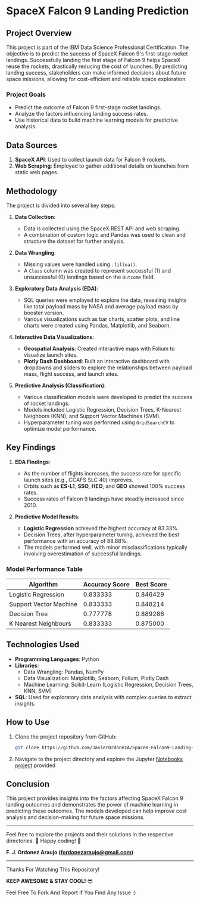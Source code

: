 
# SpaceX Falcon 9 Landing Prediction

## Project Overview

This project is part of the IBM Data Science Professional Certification. The objective is to predict the success of SpaceX Falcon 9's first-stage rocket landings. Successfully landing the first stage of Falcon 9 helps SpaceX reuse the rockets, drastically reducing the cost of launches. By predicting landing success, stakeholders can make informed decisions about future space missions, allowing for cost-efficient and reliable space exploration.

### Project Goals
- Predict the outcome of Falcon 9 first-stage rocket landings.
- Analyze the factors influencing landing success rates.
- Use historical data to build machine learning models for predictive analysis.

## Data Sources
1. **SpaceX API**: Used to collect launch data for Falcon 9 rockets.
2. **Web Scraping**: Employed to gather additional details on launches from static web pages.

## Methodology
The project is divided into several key steps:

1. **Data Collection**:
   - Data is collected using the SpaceX REST API and web scraping.
   - A combination of custom logic and Pandas was used to clean and structure the dataset for further analysis.

2. **Data Wrangling**:
   - Missing values were handled using `.fillna()`.
   - A `Class` column was created to represent successful (1) and unsuccessful (0) landings based on the `Outcome` field.

3. **Exploratory Data Analysis (EDA)**:
   - SQL queries were employed to explore the data, revealing insights like total payload mass by NASA and average payload mass by booster version.
   - Various visualizations such as bar charts, scatter plots, and line charts were created using Pandas, Matplotlib, and Seaborn.

4. **Interactive Data Visualizations**:
   - **Geospatial Analysis**: Created interactive maps with Folium to visualize launch sites.
   - **Plotly Dash Dashboard**: Built an interactive dashboard with dropdowns and sliders to explore the relationships between payload mass, flight success, and launch sites.

5. **Predictive Analysis (Classification)**:
   - Various classification models were developed to predict the success of rocket landings.
   - Models included Logistic Regression, Decision Trees, K-Nearest Neighbors (KNN), and Support Vector Machines (SVM).
   - Hyperparameter tuning was performed using `GridSearchCV` to optimize model performance.

## Key Findings
1. **EDA Findings**:
   - As the number of flights increases, the success rate for specific launch sites (e.g., CCAFS SLC 40) improves.
   - Orbits such as **ES-L1**, **SSO**, **HEO**, and **GEO** showed 100% success rates.
   - Success rates of Falcon 9 landings have steadily increased since 2010.

2. **Predictive Model Results**:
   - **Logistic Regression** achieved the highest accuracy at 83.33%.
   - Decision Trees, after hyperparameter tuning, achieved the best performance with an accuracy of 88.88%.
   - The models performed well, with minor misclassifications typically involving overestimation of successful landings.

### Model Performance Table
  
| Algorithm               | Accuracy Score | Best Score  |
|-------------------------|----------------|-------------|
| Logistic Regression      | 0.833333       | 0.846429    |
| Support Vector Machine   | 0.833333       | 0.848214    |
| Decision Tree            | 0.777778       | 0.889286    |
| K Nearest Neighbours     | 0.833333       | 0.875000    |


## Technologies Used
- **Programming Languages**: Python
- **Libraries**: 
  - Data Wrangling: Pandas, NumPy
  - Data Visualization: Matplotlib, Seaborn, Folium, Plotly Dash
  - Machine Learning: Scikit-Learn (Logistic Regression, Decision Trees, KNN, SVM)
- **SQL**: Used for exploratory data analysis with complex queries to extract insights.

## How to Use
1. Clone the project repository from GitHub:
   ```bash
   git clone https://github.com/JavierOrdonezA/SpaceX-Falcon9-Landing-Prediction.git
2. Navigate to the project directory and explore the Jupyter [Notebooks project](https://github.com/JavierOrdonezA/SpaceX-Falcon9-Landing-Prediction/tree/main/Notebooks) provided

## Conclusion

This project provides insights into the factors affecting SpaceX Falcon 9 landing outcomes and 
demonstrates the power of machine learning in predicting these outcomes. The models developed 
can help improve cost analysis and decision-making for future space missions.

---
Feel free to explore the projects and their solutions in the respective directories.
👾 Happy coding! 🥷

**F. J. Ordonez Araujo (fordonezaraujo@gmail.com)**

---
Thanks For Watching This Repository!

**KEEP AWESOME & STAY COOL!** 😎

Feel Free To Fork And Report If You Find Any Issue :)

